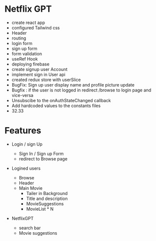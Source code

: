# Netflix GPT

- create react app
- configured Tailwind css
- Header
- routing
- login form
- sign up form
- form validation
- useRef Hook
- deploying firebase
- create signup user Account
- implement sign in User api
- created redux store with userSlice
- BugFix: Sign up user display name and profile picture update
- Bugfix : if the user is not logged in redirect /browse to login page and vice-versa
- Unsubscibe to the onAuthStateChanged callback
- Add hardcoded values to the constants files
- 32.33

# Features

- Login / sign Up

  - Sign In / Sign up Form
  - redirect to Browse page

- Logined users

  - Browse
  - Header
  - Main Movie
    - Tailer in Background
    - Title and description
    - MovieSuggestions
    - MovieList \* N

- NetflixGPT
  - search bar
  - Movie suggestions
